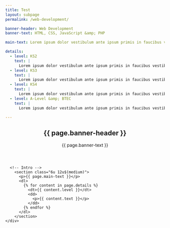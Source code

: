 ```yaml
---
title: Test
layout: subpage
permalink: /web-development/

banner-header: Web Development
banner-text: HTML, CSS, JavaScript &amp; PHP

main-text: Lorem ipsum dolor vestibulum ante ipsum primis in faucibus vestibulum. Blandit adipiscing eu felis iaculis volutpat ac adipiscing accumsan eu faucibus. Integer ac pellentesque praesent.

details:
  - level: KS2
    text: |
      Lorem ipsum dolor vestibulum ante ipsum primis in faucibus vestibulum. Blandit adipiscing eu felis iaculis volutpat ac adipiscing accumsan eu faucibus. Integer ac pellentesque praesent.
  - level: KS3
    text: |
      Lorem ipsum dolor vestibulum ante ipsum primis in faucibus vestibulum. Blandit adipiscing eu felis iaculis volutpat ac adipiscing accumsan eu faucibus. Integer ac pellentesque praesent.
  - level: KS4
    text: |
      Lorem ipsum dolor vestibulum ante ipsum primis in faucibus vestibulum. Blandit adipiscing eu felis iaculis volutpat ac adipiscing accumsan eu faucibus. Integer ac pellentesque praesent.
  - level: A-Level &amp; BTEC
    text: |
      Lorem ipsum dolor vestibulum ante ipsum primis in faucibus vestibulum. Blandit adipiscing eu felis iaculis volutpat ac adipiscing accumsan eu faucibus. Integer ac pellentesque praesent.

---
```


<!-- Main -->
  <section id="main" class="wrapper">
    <div class="inner">
      <header class="align-center">
        <h2>{{ page.banner-header }}</h2>
        <p>{{ page.banner-text }}</p>
      </header>

      <!-- Intro -->
        <section class="6u 12u$(medium)">
          <p>{{ page.main-text }}</p>
          <dl>
            {% for content in page.details %}
              <dt>{{ content.level }}</dt>
              <dd>
                <p>{{ content.text }}</p>
              </dd>
            {% endfor %}
          </dl>
        </section>
    </div>
  </section>
